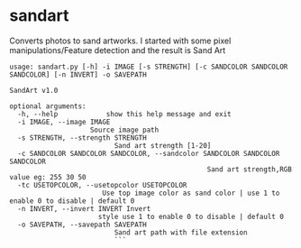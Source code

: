 # sandart
Converts photos to sand artworks.
I started with some pixel manipulations/Feature detection and the result is Sand Art
```
usage: sandart.py [-h] -i IMAGE [-s STRENGTH] [-c SANDCOLOR SANDCOLOR SANDCOLOR] [-n INVERT] -o SAVEPATH

SandArt v1.0

optional arguments:
  -h, --help            show this help message and exit
  -i IMAGE, --image IMAGE 
                    Source image path
  -s STRENGTH, --strength STRENGTH 
                          Sand art strength [1-20]
  -c SANDCOLOR SANDCOLOR SANDCOLOR, --sandcolor SANDCOLOR SANDCOLOR SANDCOLOR
                                                 Sand art strength,RGB value eg: 255 30 50
  -tc USETOPCOLOR, --usetopcolor USETOPCOLOR
                       Use top image color as sand color | use 1 to enable 0 to disable | default 0                                       
  -n INVERT, --invert INVERT Invert 
                      style use 1 to enable 0 to disable | default 0
  -o SAVEPATH, --savepath SAVEPATH 
                          Sand art path with file extension
                          ```
